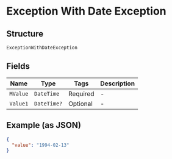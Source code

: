 
# Exception With Date Exception

## Structure

`ExceptionWithDateException`

## Fields

| Name | Type | Tags | Description |
|  --- | --- | --- | --- |
| `MValue` | `DateTime` | Required | - |
| `Value1` | `DateTime?` | Optional | - |

## Example (as JSON)

```json
{
  "value": "1994-02-13"
}
```

